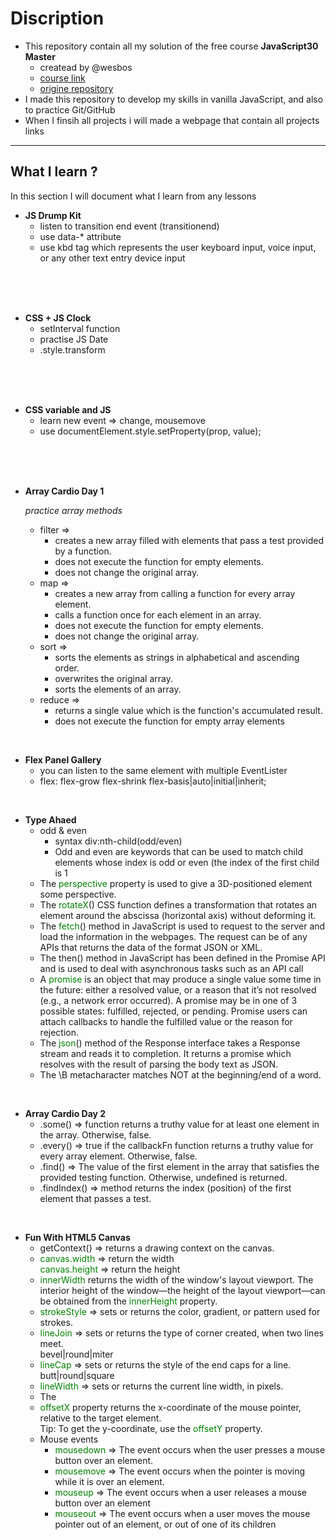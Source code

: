 # Discription

- This repository contain all my solution of the free course **JavaScript30 Master** 
  - createad by @wesbos
  - [course link](https://courses.wesbos.com/account) 
  - [origine repository](https://github.com/wesbos/JavaScript30)
- I made this repository to develop my skills in vanilla JavaScript, and also to practice Git/GitHub
- When I finsih all projects i will made a webpage that contain all projects links
<hr>


## What I learn ?

In this section I will document what I learn from any lessons 


- **JS Drump Kit**
  - listen to transition end event (transitionend)
  - use data-* attribute 
  - use kbd tag which represents the user keyboard input, voice input, or any other text entry device input

</br></br></br>

- **CSS + JS Clock**
  - setInterval function 
  - practise JS Date
  - .style.transform

</br></br></br>

- **CSS variable and JS**
  - learn new event => change, mousemove
  - use documentElement.style.setProperty(prop, value);

</br></br></br>

- **Array Cardio Day 1**
  
   *practice array methods*
    - filter => 
      -  creates a new array filled with elements that pass a test provided by a function.
      -  does not execute the function for empty elements.
      -  does not change the original array.
    - map => 
      - creates a new array from calling a function for every array element.
      - calls a function once for each element in an array.
      - does not execute the function for empty elements.
      -  does not change the original array.
    - sort =>
      - sorts the elements as strings in alphabetical and ascending order.
      -  overwrites the original array.
      -  sorts the elements of an array.
    - reduce =>
      - returns a single value which is the function's accumulated result.
      -  does not execute the function for empty array elements   
  
</br>

- **Flex Panel Gallery**
  - you can listen to the same element with multiple EventLister  
  - flex: flex-grow flex-shrink flex-basis|auto|initial|inherit;

</br>

- **Type Ahaed**
  - odd & even
    - syntax div:nth-child(odd/even)
    - Odd and even are keywords that can be used to match child elements whose index is odd or even (the index of the first child is 1
  - The <span>perspective</span> property is used to give a 3D-positioned element some perspective.
  - The <span>rotateX</span>() CSS function defines a transformation that rotates an element around the abscissa (horizontal axis) without deforming it.
  - The <span>fetch</span>() method in JavaScript is used to request to the server and load the information in the webpages. The request can be of any APIs that returns the data of the format JSON or XML.
  - The then() method in JavaScript has been defined in the Promise API and is used to deal with asynchronous tasks such as an API call
  - A <span>promise</span> is an object that may produce a single value some time in the future: either a resolved value, or a reason that it’s not resolved (e.g., a network error occurred). A promise may be in one of 3 possible states: fulfilled, rejected, or pending. Promise users can attach callbacks to handle the fulfilled value or the reason for rejection.
  - The <span>json</span>() method of the Response interface takes a Response stream and reads it to completion. It returns a promise which resolves with the result of parsing the body text as JSON.
  - The \B metacharacter matches NOT at the beginning/end of a word.
  
</br>

 - **Array Cardio Day 2**
   - .some() => function returns a truthy value for at least one element in the array. Otherwise, false.
   - .every() => true if the callbackFn function returns a truthy value for every array element. Otherwise, false.
   - .find() => The value of the first element in the array that satisfies the provided testing function. Otherwise, undefined is returned.
   - .findIndex() => method returns the index (position) of the first element that passes a test.
  
  </br>

  - **Fun With HTML5 Canvas**
    - <sapn>getContext() </sapn>=> returns a drawing context on the canvas.
    - <span>canvas.width</span> => return the width <br><span>canvas.height</span> => return the height 
    - <span>innerWidth</span> returns the width of the window's layout viewport. The interior height of the window—the height of the layout viewport—can be obtained from the <span>innerHeight</span>  property. 
    - <span>strokeStyle</span> => sets or returns the color, gradient, or pattern used for strokes.
    - <span>lineJoin</span> => sets or returns the type of corner created, when two lines meet.<br>bevel|round|miter
    - <span>lineCap</span> =>  sets or returns the style of the end caps for a line. <br> butt|round|square
    - <span>lineWidth</span> =>  sets or returns the current line width, in pixels.
    - The
    - <span offsetX >offsetX</span> property returns the x-coordinate of the mouse pointer, relative to the target element.<br>Tip: To get the y-coordinate, use the <span>offsetY</span> property.
    - Mouse events
      - <span>mousedown</span> => The event occurs when the user presses a mouse button over an element.
      - <span>mousemove</span> => The event occurs when the pointer is moving while it is over an element.
      - <span>mouseup</span> => The event occurs when a user releases a mouse button over an element
      - <span>mouseout</span> => The event occurs when a user moves the mouse pointer out of an element, or out of one of its children














<style>
  span{
    color:green;
  }
</style>

